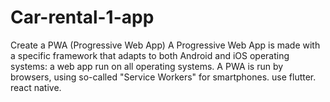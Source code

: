 # Car-rental-1-app
Create a PWA (Progressive Web App)  A Progressive Web App is made with a specific framework that adapts to both Android and iOS operating systems: a web app run on all operating systems. A PWA is run by browsers, using so-called "Service Workers" for smartphones. use flutter. react native.
